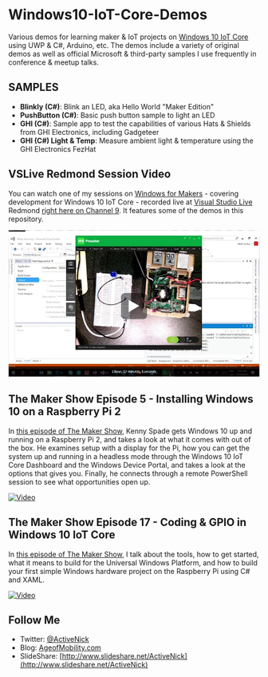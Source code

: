 # Windows10-IoT-Core-Demos
Various demos for learning maker &amp; IoT projects on [Windows 10 IoT Core](http://dev.windows.com/iot) using UWP &amp; C#, Arduino, etc. The demos include a variety of original demos as well as official Microsoft & third-party samples I use frequently in conference & meetup talks.

## SAMPLES
- **Blinkly (C#)**: Blink an LED, aka Hello World "Maker Edition"
- **PushButton (C#)**: Basic push button sample to light an LED
- **GHI (C#)**: Sample app to test the capabilities of various Hats & Shields from GHI Electronics, including Gadgeteer
- **GHI (C#) Light & Temp**: Measure ambient light & temperature using the GHI Electronics FezHat

## VSLive Redmond Session Video
You can watch one of my sessions on [Windows for Makers](https://channel9.msdn.com/Events/Visual-Studio/Visual-Studio-Live-Redmond-2016/W03) - covering development for Windows 10 IoT Core - recorded live at [Visual Studio Live](http://vslive.com) Redmond [right here on Channel 9](https://channel9.msdn.com/Events/Visual-Studio/Visual-Studio-Live-Redmond-2016/W03). It features some of the demos in this repository.

[![Video](Screenshots/VSLiveRedmond16WindowsIoTSession.JPG)](https://channel9.msdn.com/Events/Visual-Studio/Visual-Studio-Live-Redmond-2016/W03)

## The Maker Show Episode 5 - Installing Windows 10 on a Raspberry Pi 2
In [this episode of The Maker Show](https://channel9.msdn.com/Shows/themakershow/5), Kenny Spade gets Windows 10 up and running on a Raspberry Pi 2, and takes a look at what it comes with out of the box. He examines setup with a display for the Pi, how you can get the system up and running in a headless mode through the Windows 10 IoT Core Dashboard and the Windows Device Portal, and takes a look at the options that gives you. Finally, he connects through a remote PowerShell session to see what opportunities open up.

[![Video](http://video.ch9.ms/ch9/8dd1/82dea320-9402-4915-9ebb-df9cf9038dd1/themakershow5_960.jpg)](https://channel9.msdn.com/Shows/themakershow/5)

## The Maker Show Episode 17 - Coding & GPIO in Windows 10 IoT Core
In [this episode of The Maker Show](https://channel9.msdn.com/Shows/themakershow/17), I talk about the tools, how to get started, what it means to build for the Universal Windows Platform, and how to build your first simple Windows hardware project on the Raspberry Pi using C# and XAML.

[![Video](http://video.ch9.ms/ch9/5942/f855cd5e-0bad-4f50-9b0d-be5be6e65942/themakershow17_960.jpg)](https://channel9.msdn.com/Shows/themakershow/17)

## Follow Me
* Twitter: [@ActiveNick](http://twitter.com/ActiveNick)
* Blog: [AgeofMobility.com](http://AgeofMobility.com)
* SlideShare: [http://www.slideshare.net/ActiveNick](http://www.slideshare.net/ActiveNick)
